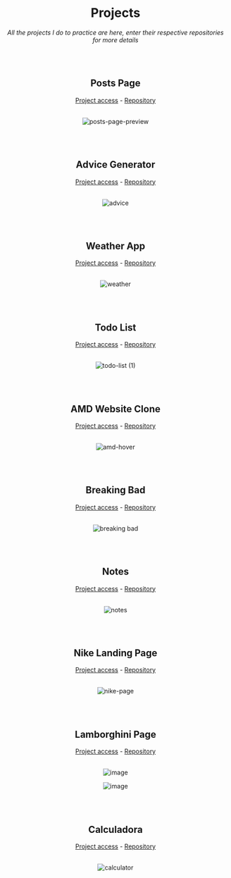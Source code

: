 <div align="center">
  <h1>Projects</h1>
  <p><em>All the projects I do to practice are here, enter their respective repositories for more details</em></p>
</div>

<br><br>

<div align="center">
  <h2>Posts Page</h2>
  <a href="https://freeposts-page.netlify.app">Project access</a> - <a href="https://github.com/joao-araujoo/Projects/tree/main/Posts%20page">Repository</a>
  <br><br>
  
  ![posts-page-preview](https://user-images.githubusercontent.com/113838517/219951635-db56e9a3-f575-4598-b7ed-3d7445558d54.gif)

</div>

<br><br>

<div align="center">
  <h2>Advice Generator</h2>
  <a href="https://pretty-advice.netlify.app">Project access</a> - <a href="https://github.com/joao-araujoo/Projects/tree/main/Advice%20generator">Repository</a>
  <br><br>
  
  ![advice](https://github.com/joao-araujoo/Projects/assets/113838517/166f4ed3-2d38-4252-8a8f-4e849d2378c6)

</div>

<br><br>

<div align="center">
  <h2>Weather App</h2>
  <a href="https://pretty-dailyweather.netlify.app">Project access</a> - <a href="https://github.com/joao-araujoo/Projects/tree/main/Weather%20App">Repository</a>
  <br><br>
  
  ![weather](https://github.com/joao-araujoo/Projects/assets/113838517/5372d55b-c452-4408-bd70-ca25c08ff274)

</div>

<br><br>

<div align="center">
  <h2>Todo List</h2>
  <a href="https://pretty-todo-list.netlify.app">Project access</a> - <a href="https://github.com/joao-araujoo/Projects/tree/main/Todo%20List">Repository</a>
  <br><br>
  
  ![todo-list (1)](https://github.com/joao-araujoo/Projects/assets/113838517/521ee2e5-11be-4b39-84ba-f85d55690b6d)

</div>

<br><br>

<div align="center">
  <h2>AMD Website Clone</h2>
  <a href="https://amd-copy.netlify.app">Project access</a> - <a href="https://github.com/joao-araujoo/Projects/tree/main/AMD%20copy">Repository</a>
  <br><br>
  
  ![amd-hover](https://user-images.githubusercontent.com/113838517/219908491-4204818e-df4a-456e-a22f-2b1e761f2f8e.gif)

</div>

<br><br>

<div align="center">
  <h2>Breaking Bad</h2>
  <a href="https://breaking-bad-elements.netlify.app">Project access</a> - <a href="https://github.com/joao-araujoo/Projects/tree/main/Breaking%20Bad">Repository</a>
  <br><br>
  
  ![breaking bad](https://github.com/joao-araujoo/Projects/assets/113838517/7a24278e-15dc-4ac8-82a7-f163d5fae261)

</div>

<br><br>

<div align="center">
  <h2>Notes</h2>
  <a href="https://minimalist-notes.netlify.app">Project access</a> - <a href="https://github.com/joao-araujoo/Projects/tree/main/Notes">Repository</a>
  <br><br>
  
  ![notes](https://user-images.githubusercontent.com/113838517/221418393-c97917a9-9886-4406-8106-6a82e7cbeced.gif)

</div>

<br><br>

<div align="center">
  <h2>Nike Landing Page</h2>
  <a href="https://nike-modern-landing-page.netlify.app">Project access</a> - <a href="https://github.com/joao-araujoo/Projects/tree/main/Nike%20landing%20page">Repository</a>
  <br><br>
  
  ![nike-page](https://user-images.githubusercontent.com/113838517/206879628-a8666903-2b25-4330-b07a-62fd4aa5ab9a.gif)

</div>

<br><br>

<div align="center">
  <h2>Lamborghini Page</h2>
  <a href="https://lamborghini-page.netlify.app">Project access</a> - <a href="https://github.com/joao-araujoo/Projects/tree/main/Lamborghini%20pagee">Repository</a>
  <br><br>
  
  
![image](https://user-images.githubusercontent.com/113838517/204114418-260233c6-56af-4946-99a9-2c6fcc64a2d6.png)

![image](https://user-images.githubusercontent.com/113838517/204114465-bb5df3dc-4227-40a0-b570-4ba8be85fe04.png)


</div>

<br><br>

<div align="center">
  <h2>Calculadora</h2>
  <a href="https://calculator-joao-araujo.netlify.app">Project access</a> - <a href="https://github.com/joao-araujoo/Projects/tree/main/Calculadora">Repository</a>
  <br><br>
  
  ![calculator](https://user-images.githubusercontent.com/113838517/206602182-661daa23-c33f-4038-992e-7990ed989847.gif)

</div>


